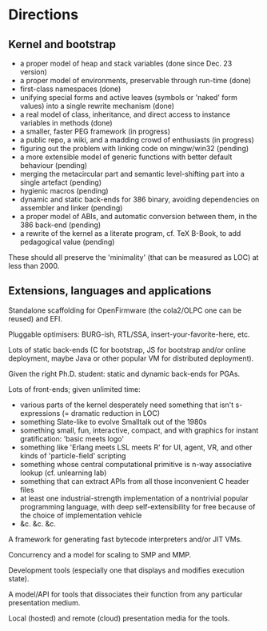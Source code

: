 # Directions #

## Kernel and bootstrap ##

  * a proper model of heap and stack variables (done since Dec. 23 version)
  * a proper model of environments, preservable through run-time (done)
  * first-class namespaces (done)
  * unifying special forms and active leaves (symbols or 'naked' form values) into a single rewrite mechanism (done)
  * a real model of class, inheritance, and direct access to instance variables in methods (done)
  * a smaller, faster PEG framework (in progress)
  * a public repo, a wiki, and a madding crowd of enthusiasts (in progress)
  * figuring out the problem with linking code on mingw/win32 (pending)
  * a more extensible model of generic functions with better default behaviour (pending)
  * merging the metacircular part and semantic level-shifting part into a single artefact (pending)
  * hygienic macros (pending)
  * dynamic and static back-ends for 386 binary, avoiding dependencies on assembler and linker (pending)
  * a proper model of ABIs, and automatic conversion between them, in the 386 back-end (pending)
  * a rewrite of the kernel as a literate program, cf. TeX B-Book, to add pedagogical value (pending)

These should all preserve the 'minimality' (that can be measured as LOC) at less than 2000.

## Extensions, languages and applications ##

Standalone scaffolding for OpenFirmware (the cola2/OLPC one can be reused) and EFI.

Pluggable optimisers: BURG-ish, RTL/SSA, insert-your-favorite-here, etc.

Lots of static back-ends (C for bootstrap, JS for bootstrap and/or online deployment, maybe Java or other popular VM for distributed deployment).

Given the right Ph.D. student: static and dynamic back-ends for PGAs.

Lots of front-ends; given unlimited time:
  * various parts of the kernel desperately need something that isn't s-expressions (= dramatic reduction in LOC)
  * something Slate-like to evolve Smalltalk out of the 1980s
  * something small, fun, interactive, compact, and with graphics for instant gratification: 'basic meets logo'
  * something like 'Erlang meets LSL meets R' for UI, agent, VR, and other kinds of 'particle-field' scripting
  * something whose central computational primitive is n-way associative lookup (cf. unlearning lab)
  * something that can extract APIs from all those inconvenient C header files
  * at least one industrial-strength implementation of a nontrivial popular programming language, with deep self-extensibility for free because of the choice of implementation vehicle
  * &c. &c. &c.

A framework for generating fast bytecode interpreters and/or JIT VMs.

Concurrency and a model for scaling to SMP and MMP.

Development tools (especially one that displays and modifies execution state).

A model/API for tools that dissociates their function from any particular presentation medium.

Local (hosted) and remote (cloud) presentation media for the tools.